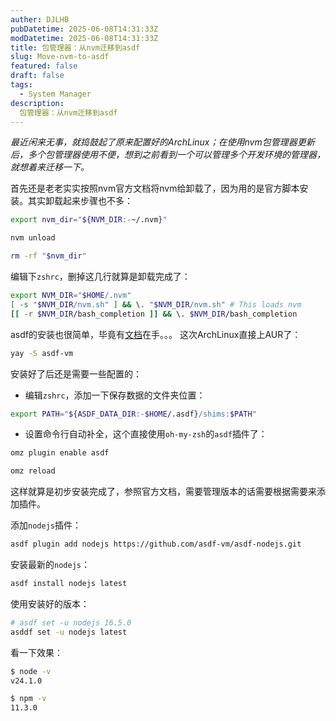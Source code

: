 ```yaml
---
auther: DJLHB
pubDatetime: 2025-06-08T14:31:33Z
modDatetime: 2025-06-08T14:31:33Z
title: 包管理器：从nvm迁移到asdf
slug: Move-nvm-to-asdf
featured: false
draft: false
tags:
  - System Manager
description:
  包管理器：从nvm迁移到asdf
---
```


*最近闲来无事，就捣鼓起了原来配置好的ArchLinux；在使用nvm包管理器更新后，多个包管理器使用不便，想到之前看到一个可以管理多个开发环境的管理器，就想着来迁移一下。*

首先还是老老实实按照nvm官方文档将nvm给卸载了，因为用的是官方脚本安装。其实卸载起来步骤也不多：
```bash
export nvm_dir="${NVM_DIR:-~/.nvm}"

nvm unload

rm -rf "$nvm_dir"
```
编辑下`zshrc`，删掉这几行就算是卸载完成了：
```bash
export NVM_DIR="$HOME/.nvm"
[ -s "$NVM_DIR/nvm.sh" ] && \. "$NVM_DIR/nvm.sh" # This loads nvm
[[ -r $NVM_DIR/bash_completion ]] && \. $NVM_DIR/bash_completion
```

asdf的安装也很简单，毕竟有[文档](https://asdf-vm.com/guide/getting-started.html)在手。。。
这次ArchLinux直接上AUR了：
```bash
yay -S asdf-vm
```
安装好了后还是需要一些配置的：
* 编辑`zshrc`，添加一下保存数据的文件夹位置：
```bash
export PATH="${ASDF_DATA_DIR:-$HOME/.asdf}/shims:$PATH"
```
* 设置命令行自动补全，这个直接使用`oh-my-zsh`的`asdf`插件了：
```bash
omz plugin enable asdf

omz reload
```
这样就算是初步安装完成了，参照官方文档，需要管理版本的话需要根据需要来添加插件。

添加`nodejs`插件：
```bash
asdf plugin add nodejs https://github.com/asdf-vm/asdf-nodejs.git
```
安装最新的`nodejs`：
```bash
asdf install nodejs latest
```
使用安装好的版本：
```bash
# asdf set -u nodejs 16.5.0
asddf set -u nodejs latest
```

看一下效果：
```bash
$ node -v
v24.1.0

$ npm -v 
11.3.0
```

